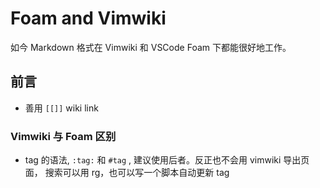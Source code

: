 Foam and Vimwiki
===

如今 Markdown 格式在 Vimwiki 和 VSCode Foam 下都能很好地工作。

## 前言

- 善用 `[[]]` wiki link

### Vimwiki 与 Foam 区别

- tag 的语法, `:tag:` 和 `#tag` , 建议使用后者。反正也不会用 vimwiki 导出页面， 搜索可以用 rg，也可以写一个脚本自动更新 tag

